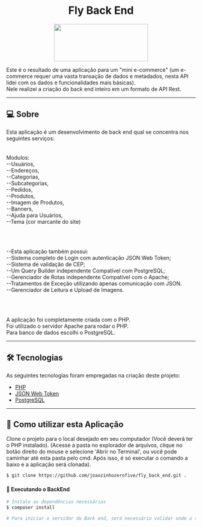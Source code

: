 <p align="center">
  <h1 color="red" align="center">Fly Back End</h1>
</p>

<p align="center">
  <img width="250" height="99" src="https://img.freepik.com/free-vector/backend-technology-concept-with-glowing-lines-background_1017-28405.jpg?size=626&ext=jpg&ga=GA1.1.1546980028.1719792000&semt=sph">
</p>

Este é o resultado de uma aplicação para um "mini e-commerce" (um e-commerce requer uma vasta transação de dados e metadados, nesta API lidei com os dados e funcionalidades mais básicas).
<br>
Nele realizei a criação do back end inteiro em um formato de API Rest. 

___

## 💻 Sobre
Esta aplicação é um desenvolvimento de back end qual se concentra nos seguintes serviços: <br>
<br>
<br>
Modulos:<br>
--Usuários, <br>
--Endereços, <br>
--Categorias, <br>
--Subcategorias, <br>
--Pedidos, <br>
--Produtos, <br>
--Imagem de Produtos, <br>
--Banners, <br>
--Ajuda para Usuários, <br>
--Tema (cor marcante do site) <br>

<br>
<br>

--Esta aplicação também possui: <br>
--Sistema completo de Login com autenticação JSON Web Token; <br>
--Sistema de validação de CEP; <br>
--Um Query Builder independente Compatível com PostgreSQL; <br>
--Gerenciador de Rotas independente Compatível com o Apache; <br>
--Tratamentos de Exceção utilizando apenas comunicação com JSON. <br>
--Gerenciador de Leitura e Upload de Imagens. <br>

<br>
<br>

A aplicação foi completamente criada com o PHP. <br>
Foi utilizado o servidor Apache para rodar o PHP. <br> 
Para banco de dados escolhi o PostgreSQL. <br>
___

## 🛠 Tecnologias

As seguintes tecnologias foram empregadas na criação deste projeto:

- [PHP](https://www.php.net/)
- [JSON Web Token](https://www.npmjs.com/package/jsonwebtoken)
- [PostgreSQL](https://www.postgresql.org/)
___

## 🚀 Como utilizar esta Aplicação

Clone o projeto para o local desejado em seu computador (Você deverá ter o PHP instalado).
(Acesse a pasta no explorador de arquivos, clique no botão direito do mouse e selecione 'Abrir no Terminal', ou você pode caminhar até esta pasta pelo cmd. Após isso, é só executar o comando a baixo e a aplicação será clonada).

```bash
$ git clone https://github.com/joaozinhozerofive/fly_back_end.git . 
```

#### 🚧 Executando o BackEnd
```bash
# Instale as dependências necessárias
$ composer install

# Para iniciar o servidor do Back end, será necessário validar onde o seu Apache está hospedado, existem diversos vídeos no you tube ensinando a iniciar um servidor Apache. Neste caso recomendo usar XAMPP pela simplicidade.

```
